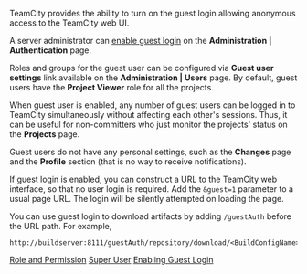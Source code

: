 [//]: # (title: Guest User)
[//]: # (auxiliary-id: Guest User)

TeamCity provides the ability to turn on the guest login allowing anonymous access to the TeamCity web UI.

A server administrator can [enable guest login](enabling-guest-login.md) on the __Administration | Authentication__ page.

Roles and groups for the guest user can be configured via __Guest user settings__ link available on the __Administration | Users__ page. By default, guest users have the __Project Viewer__ role for all the projects.

When guest user is enabled, any number of guest users can be logged in to TeamCity simultaneously without affecting each other's sessions. Thus, it can be useful for non-committers who just monitor the projects' status on the __Projects__ page.

Guest users do not have any personal settings, such as the __Changes__ page and the __Profile__ section (that is no way to receive notifications).

If guest login is enabled, you can construct a URL to the TeamCity web interface, so that no user login is required. Add the `&guest=1` parameter to a usual page URL. The login will be silently attempted on loading the page.

You can use guest login to download artifacts by adding `/guestAuth` before the URL path. For example,

```Shell
http://buildserver:8111/guestAuth/repository/download/<BuildConfigName>/<BuildID>:id/<artifacts>.zip

```

<seealso>
        <category ref="concepts">
            <a href="role-and-permission.md">Role and Permission</a>
            <a href="super-user.md" product="tc">Super User</a>
        </category>
        <category ref="admin-guide">
            <a href="enabling-guest-login.md">Enabling Guest Login</a>
        </category>
</seealso>
